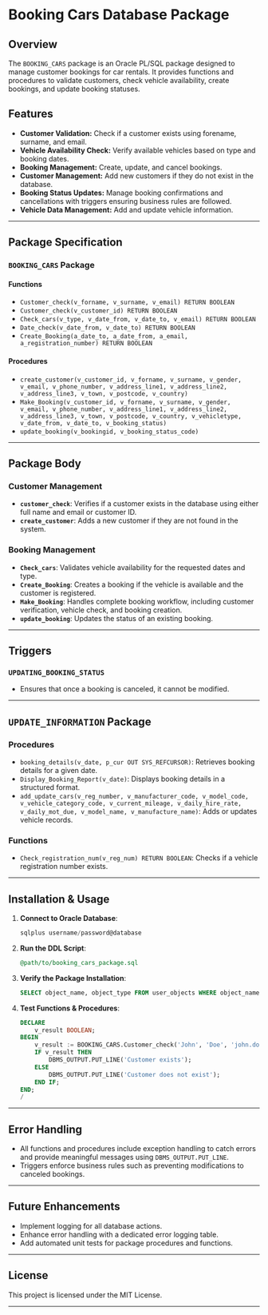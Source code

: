 # Booking Cars Database Package

## Overview
The `BOOKING_CARS` package is an Oracle PL/SQL package designed to manage customer bookings for car rentals. It provides functions and procedures to validate customers, check vehicle availability, create bookings, and update booking statuses.

## Features
- **Customer Validation:** Check if a customer exists using forename, surname, and email.
- **Vehicle Availability Check:** Verify available vehicles based on type and booking dates.
- **Booking Management:** Create, update, and cancel bookings.
- **Customer Management:** Add new customers if they do not exist in the database.
- **Booking Status Updates:** Manage booking confirmations and cancellations with triggers ensuring business rules are followed.
- **Vehicle Data Management:** Add and update vehicle information.

---

## Package Specification

### `BOOKING_CARS` Package

#### Functions
- `Customer_check(v_forname, v_surname, v_email) RETURN BOOLEAN`
- `Customer_check(v_customer_id) RETURN BOOLEAN`
- `Check_cars(v_type, v_date_from, v_date_to, v_email) RETURN BOOLEAN`
- `Date_check(v_date_from, v_date_to) RETURN BOOLEAN`
- `Create_Booking(a_date_to, a_date_from, a_email, a_registration_number) RETURN BOOLEAN`

#### Procedures
- `create_customer(v_customer_id, v_forname, v_surname, v_gender, v_email, v_phone_number, v_address_line1, v_address_line2, v_address_line3, v_town, v_postcode, v_country)`
- `Make_Booking(v_customer_id, v_forname, v_surname, v_gender, v_email, v_phone_number, v_address_line1, v_address_line2, v_address_line3, v_town, v_postcode, v_country, v_vehicletype, v_date_from, v_date_to, v_booking_status)`
- `update_booking(v_bookingid, v_booking_status_code)`

---

## Package Body

### Customer Management
- **`customer_check`**: Verifies if a customer exists in the database using either full name and email or customer ID.
- **`create_customer`**: Adds a new customer if they are not found in the system.

### Booking Management
- **`Check_cars`**: Validates vehicle availability for the requested dates and type.
- **`Create_Booking`**: Creates a booking if the vehicle is available and the customer is registered.
- **`Make_Booking`**: Handles complete booking workflow, including customer verification, vehicle check, and booking creation.
- **`update_booking`**: Updates the status of an existing booking.

---

## Triggers

### `UPDATING_BOOKING_STATUS`
- Ensures that once a booking is canceled, it cannot be modified.

---

## `UPDATE_INFORMATION` Package

### Procedures
- `booking_details(v_date, p_cur OUT SYS_REFCURSOR)`: Retrieves booking details for a given date.
- `Display_Booking_Report(v_date)`: Displays booking details in a structured format.
- `add_update_cars(v_reg_number, v_manufacturer_code, v_model_code, v_vehicle_category_code, v_current_mileage, v_daily_hire_rate, v_daily_mot_due, v_model_name, v_manufacture_name)`: Adds or updates vehicle records.

### Functions
- `Check_registration_num(v_reg_num) RETURN BOOLEAN`: Checks if a vehicle registration number exists.

---

## Installation & Usage

1. **Connect to Oracle Database**:
   ```sql
   sqlplus username/password@database
   ```
2. **Run the DDL Script**:
   ```sql
   @path/to/booking_cars_package.sql
   ```
3. **Verify the Package Installation**:
   ```sql
   SELECT object_name, object_type FROM user_objects WHERE object_name = 'BOOKING_CARS';
   ```
4. **Test Functions & Procedures**:
   ```sql
   DECLARE
       v_result BOOLEAN;
   BEGIN
       v_result := BOOKING_CARS.Customer_check('John', 'Doe', 'john.doe@example.com');
       IF v_result THEN
           DBMS_OUTPUT.PUT_LINE('Customer exists');
       ELSE
           DBMS_OUTPUT.PUT_LINE('Customer does not exist');
       END IF;
   END;
   /
   ```

---

## Error Handling
- All functions and procedures include exception handling to catch errors and provide meaningful messages using `DBMS_OUTPUT.PUT_LINE`.
- Triggers enforce business rules such as preventing modifications to canceled bookings.

---

## Future Enhancements
- Implement logging for all database actions.
- Enhance error handling with a dedicated error logging table.
- Add automated unit tests for package procedures and functions.

---

## License
This project is licensed under the MIT License.

---

